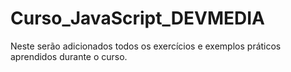 # Curso_JavaScript_DEVMEDIA
Neste serão adicionados todos os exercícios e exemplos práticos aprendidos durante o curso.

